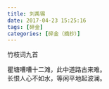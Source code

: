 ```yaml
---
title: 刘禹锡
date: 2017-04-23 15:25:16
tags: [碎金]
categories: [碎金（摘抄）]
---
```


<p dir="ltr"  >竹枝词九首<br /></p> 


<p dir="ltr"  >瞿塘嘈嘈十二滩，此中道路古来难。<br />长恨人心不如水，等闲平地起波澜。</p>